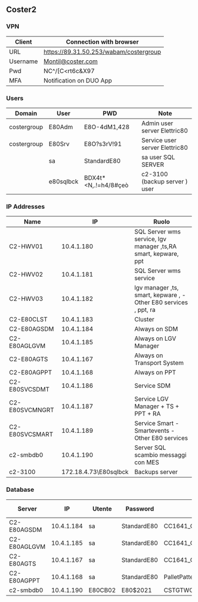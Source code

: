 ## Coster2

### VPN

|Client|Connection with browser|
|---|---|
|URL|https://89.31.50.253/wabam/costergroup|
|Username|Montil@coster.com|
|Pwd|NC^/[C<rt6c&X97|
|MFA|Notification on DUO App|

### Users

|Domain|User|PWD|Note|
|---|---|---|---|
|costergroup|E80Adm|E8O-4dM1,428|Admin user server Elettric80|
|costergroup|E80Srv|E8O?s3rV!91|Service user server Elettric80|
||sa|StandardE80|sa user SQL SERVER|
||e80sqlbck|BDX4t*<N,.!=h4/8#çeò|c2-3100 (backup server ) user|

### IP Addresses

|Name|IP|Ruolo|
|---|---|---|
|C2-HWV01|10.4.1.180|SQL Server wms service, lgv manager ,ts,RA smart, kepware, ppt|
|C2-HWV02|10.4.1.181|SQL Server wms service|
|C2-HWV03|10.4.1.182|lgv manager ,ts, smart, kepware , - Other E80 services , ppt, ra|
|C2-E80CLST|10.4.1.183|Cluster|
|C2-E80AGSDM|10.4.1.184|Always on SDM|
|C2-E80AGLGVM|10.4.1.185|Always on LGV Manager|
|C2-E80AGTS|10.4.1.167|Always on Transport System|
|C2-E80AGPPT|10.4.1.168|Always on PPT|
|C2-E80SVCSDMT|10.4.1.186|Service SDM|
|C2-E80SVCMNGRT|10.4.1.187|Service LGV Manager + TS + PPT + RA|
|C2-E80SVCSMART|10.4.1.189|Service Smart - Smartevents - Other E80 services|
|c2-smbdb0|10.4.1.190|Server SQL scambio messaggi con MES|
|c2-3100|172.18.4.73\E80sqlbck|Backups server|

### Database

|Server|IP|Utente|Password|DB|Always ON|
|---|---|---|---|---|---|
|C2-E80AGSDM|10.4.1.184|sa|StandardE80|CC1641_Coster2_SDM|YES|
|C2-E80AGLGVM|10.4.1.185|sa|StandardE80|CC1641_Coster2_LGV|YES|
|C2-E80AGTS|10.4.1.167|sa|StandardE80|CC1641_Coster2_LGV|YES|
|C2-E80AGPPT|10.4.1.168|sa|StandardE80|PalletPatternTool_CC1641|YES|
|c2-smbdb0|10.4.1.190|E80CB02|E80$2021|CSTGTWCB02|NO|